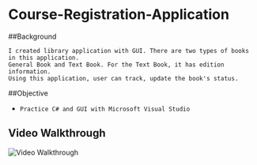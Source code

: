 # Course-Registration-Application


##Background

    I created library application with GUI. There are two types of books in this application.
    General Book and Text Book. For the Text Book, it has edition information.
    Using this application, user can track, update the book's status.


##Objective

*     Practice C# and GUI with Microsoft Visual Studio

## Video Walkthrough 
<img src='http://i.imgur.com/plkUwiq.gif' title='Video Walkthrough' width='' alt='Video Walkthrough' />
